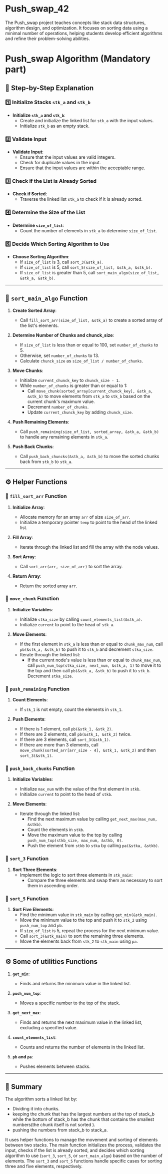 # Push_swap_42
The Push_swap project teaches concepts like stack data structures, algorithm design, and optimization. It focuses on sorting data using a minimal number of operations, helping students develop efficient algorithms and refine their problem-solving abilities.
# Push_swap Algorithm (Mandatory part)

## 📜 Step-by-Step Explanation

### 1️⃣ Initialize Stacks `stk_a` and `stk_b`
- **Initialize `stk_a` and `stk_b`**:
  - Create and initialize the linked list for `stk_a` with the input values.
  - Initialize `stk_b` as an empty stack.

### 2️⃣ Validate Input
- **Validate Input**:
  - Ensure that the input values are valid integers.
  - Check for duplicate values in the input.
  - Ensure that the input values are within the acceptable range.

### 3️⃣ Check if the List is Already Sorted
- **Check if Sorted**:
  - Traverse the linked list `stk_a` to check if it is already sorted.

### 4️⃣ Determine the Size of the List
- **Determine `size_of_list`**:
  - Count the number of elements in `stk_a` to determine `size_of_list`.

### 5️⃣ Decide Which Sorting Algorithm to Use
- **Choose Sorting Algorithm**:
  - If `size_of_list` is 3, call `sort_3(&stk_a)`.
  - If `size_of_list` is 5, call `sort_5(size_of_list, &stk_a, &stk_b)`.
  - If `size_of_list` is greater than 5, call `sort_main_algo(size_of_list, &stk_a, &stk_b)`.

---

## 🧩 `sort_main_algo` Function

1. **Create Sorted Array**:
   - Call `fill_sort_arr(size_of_list, &stk_a)` to create a sorted array of the list's elements.
     
2. **Determine Number of Chunks and chunck_size**:
   - If `size_of_list` is less than or equal to 100, set `number_of_chunks` to 5.
   - Otherwise, set `number_of_chunks` to 13.
   - Calculate `chunck_size` as `size_of_list / number_of_chunks`.
   
3. **Move Chunks**:
   - Initialize `current_chunck_key` to `chunck_size - 1`.
   - While `number_of_chunks` is greater than or equal to 1:
     - Call `move_chunk(sorted_array[current_chunck_key], &stk_a, &stk_b)` to move elements from `stk_a` to `stk_b` based on the current chunk's maximum value.
     - Decrement `number_of_chunks`.
     - Update `current_chunck_key` by adding `chunck_size`.

5. **Push Remaining Elements**:
   - Call `push_remaining(size_of_list, sorted_array, &stk_a, &stk_b)` to handle any remaining elements in `stk_a`.

6. **Push Back Chunks**:
   - Call `push_back_chuncks(&stk_a, &stk_b)` to move the sorted chunks back from `stk_b` to `stk_a`.
---

## ⚙️ Helper Functions

### 🚀  `fill_sort_arr` Function
1. **Initialize Array**:
   - Allocate memory for an array `arr` of size `size_of_arr`.
   - Initialize a temporary pointer `temp` to point to the head of the linked list.

2. **Fill Array**:
   - Iterate through the linked list and fill the array with the node values.

3. **Sort Array**:
   - Call `sort_arr(arr, size_of_arr)` to sort the array.

4. **Return Array**:
   - Return the sorted array `arr`.

### 🚀 `move_chunk` Function
1. **Initialize Variables**:
   - Initialize `stka_size` by calling `count_elements_list(&stk_a)`.
   - Initialize `current` to point to the head of `stk_a`.

2. **Move Elements**:
   - If the first element in `stk_a` is less than or equal to `chunk_max_num`, call `pb(&stk_a, &stk_b)` to push it to `stk_b` and decrement `stka_size`.
   - Iterate through the linked list:
     - If the current node's value is less than or equal to `chunk_max_num`, call `push_num_top(stka_size, next_num, &stk_a, 1)` to move it to the top and then call `pb(&stk_a, &stk_b)` to push it to `stk_b`. Decrement `stka_size`.

### 🚀 `push_remaining` Function
1. **Count Elements**:
   - If `stk_1` is not empty, count the elements in `stk_1`.

2. **Push Elements**:
   - If there is 1 element, call `pb(&stk_1, &stk_2)`.
   - If there are 2 elements, call `pb(&stk_1, &stk_2)` twice.
   - If there are 3 elements, call `sort_3(&stk_1)`.
   - If there are more than 3 elements, call `move_chunk(sorted_arr[arr_size - 4], &stk_1, &stk_2)` and then `sort_3(&stk_1)`.

### 🚀 `push_back_chunks` Function
1. **Initialize Variables**:
   - Initialize `max_num` with the value of the first element in `stkb`.
   - Initialize `current` to point to the head of `stkb`.

2. **Move Elements**:
   - Iterate through the linked list:
     - Find the next maximum value by calling `get_next_max(max_num, &stkb)`.
     - Count the elements in `stkb`.
     - Move the maximum value to the top by calling `push_num_top(stkb_size, max_num, &stkb, 0)`.
     - Push the element from `stkb` to `stka` by calling `pa(&stka, &stkb)`.

### 🚀 `sort_3` Function
1. **Sort Three Elements**:
   - Implement the logic to sort three elements in `stk_main`:
     - Compare the three elements and swap them as necessary to sort them in ascending order.

### 🚀 `sort_5` Function
1. **Sort Five Elements**:
   - Find the minimum value in `stk_main` by calling `get_min(&stk_main)`.
   - Move the minimum value to the top and push it to `stk_2` using `push_num_top` and `pb`.
   - If `size_of_list` is 5, repeat the process for the next minimum value.
   - Call `sort_3(&stk_main)` to sort the remaining three elements.
   - Move the elements back from `stk_2` to `stk_main` using `pa`.

---

## ⚙️ Some of utilities Functions

1. **`get_min`**: 
   - Finds and returns the minimum value in the linked list.

2. **`push_num_top`**:
   - Moves a specific number to the top of the stack.

3. **`get_next_max`**:
   - Finds and returns the next maximum value in the linked list, excluding a specified value.

4. **`count_elements_list`**:
   - Counts and returns the number of elements in the linked list.

5. **`pb` and `pa`**:
   - Pushes elements between stacks.

---

## 📝 Summary

The algorithm sorts a linked list by:
- Dividing it into chunks.
- keeping the chunk that has the largest numbers at the top of stack_b while the bottom of stack_b has the chunk that contains the smallest numbers(the chunk itself is not sorted ).
- pushing the numbers from stack_b to stack_a.


It uses helper functions to manage the movement and sorting of elements between two stacks. The main function initializes the process, validates the input, checks if the list is already sorted, and decides which sorting algorithm to use (`sort_3`, `sort_5`, or `sort_main_algo`) based on the number of elements. The `sort_3` and `sort_5` functions handle specific cases for sorting three and five elements, respectively.

